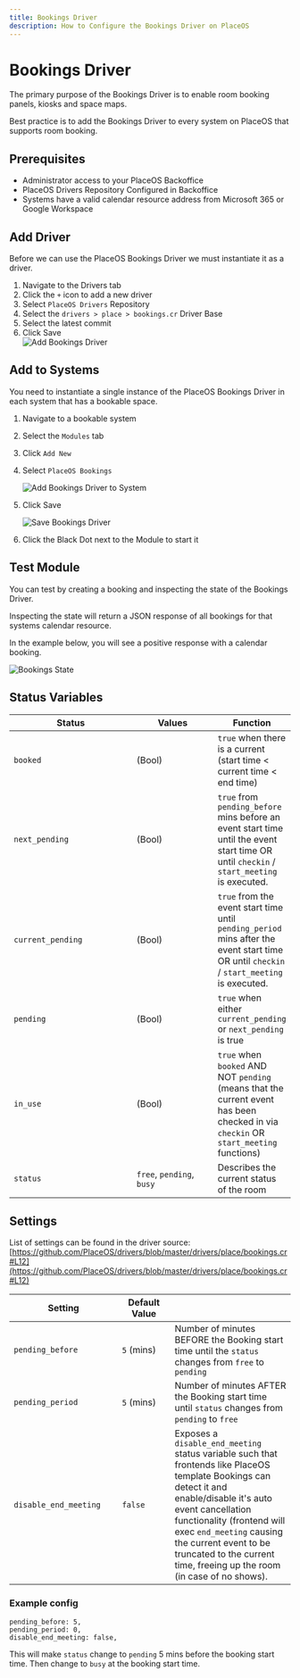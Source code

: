 ```yaml
---
title: Bookings Driver
description: How to Configure the Bookings Driver on PlaceOS
---
```


# Bookings Driver

The primary purpose of the Bookings Driver is to enable room booking panels, kiosks and space maps.

Best practice is to add the Bookings Driver to every system on PlaceOS that supports room booking.

## Prerequisites

* Administrator access to your PlaceOS Backoffice
* PlaceOS Drivers Repository Configured in Backoffice
* Systems have a valid calendar resource address from Microsoft 365 or Google Workspace

## Add Driver

Before we can use the PlaceOS Bookings Driver we must instantiate it as a driver.

1. Navigate to the Drivers tab
2. Click the `+` icon to add a new driver
3. Select `PlaceOS Drivers` Repository
4. Select the `drivers > place > bookings.cr` Driver Base
5. Select the latest commit
6. Click Save\
   ![Add Bookings Driver](assets/add-bookings-driver.png)

## Add to Systems

You need to instantiate a single instance of the PlaceOS Bookings Driver in each system that has a bookable space.

1. Navigate to a bookable system
2. Select the `Modules` tab
3. Click `Add New`
4.  Select `PlaceOS Bookings`

    &#x20;![Add Bookings Driver to System](assets/bookings-to-system.png)
5.  Click Save

    &#x20;![Save Bookings Driver](assets/save-bookings.png)
6. Click the Black Dot next to the Module to start it

## Test Module

You can test by creating a booking and inspecting the state of the Bookings Driver.

Inspecting the state will return a JSON response of all bookings for that systems calendar resource.

In the example below, you will see a positive response with a calendar booking.

![Bookings State](assets/bookings-view-state.png)

## Status Variables

<table><thead><tr><th width="228.9585596192685">Status</th><th width="150">Values</th><th>Function</th></tr></thead><tbody><tr><td><code>booked</code></td><td>(Bool)</td><td><code>true</code> when there is a current (start time &#x3C; current time &#x3C; end time)</td></tr><tr><td><code>next_pending</code></td><td>(Bool)</td><td><code>true</code> from <code>pending_before</code> mins before an event start time until the event start time OR until <code>checkin</code> / <code>start_meeting</code> is executed.</td></tr><tr><td><code>current_pending</code></td><td>(Bool)</td><td><code>true</code> from the event start time until <code>pending_period</code> mins after the event start time OR until <code>checkin</code> / <code>start_meeting</code> is executed.</td></tr><tr><td><code>pending</code></td><td>(Bool)</td><td><code>true</code> when either <code>current_pending</code> or <code>next_pending</code> is true</td></tr><tr><td><code>in_use</code></td><td>(Bool)</td><td><code>true</code> when <code>booked</code> AND NOT <code>pending</code> (means that the current event has been checked in via <code>checkin</code> OR <code>start_meeting</code> functions)</td></tr><tr><td><code>status</code></td><td><code>free</code>, <code>pending</code>, <code>busy</code></td><td>Describes the current status of the room</td></tr></tbody></table>

## Settings

List of settings can be found in the driver source: [https://github.com/PlaceOS/drivers/blob/master/drivers/place/bookings.cr#L12](https://github.com/PlaceOS/drivers/blob/master/drivers/place/bookings.cr#L12)



<table><thead><tr><th width="253.02704884847054">Setting</th><th width="150">Default Value</th><th width="347.8541535556074"></th></tr></thead><tbody><tr><td><code>pending_before</code></td><td><code>5</code> (mins)</td><td>Number of minutes BEFORE the Booking start time until the <code>status</code> changes from <code>free</code>  to <code>pending</code> </td></tr><tr><td><code>pending_period</code></td><td><code>5</code> (mins)</td><td>Number of minutes AFTER the Booking start time until <code>status</code> changes from <code>pending</code> to <code>free</code> </td></tr><tr><td><code>disable_end_meeting</code></td><td><code>false</code></td><td>Exposes a <code>disable_end_meeting</code> status variable such that frontends like PlaceOS template Bookings can detect it and enable/disable it's auto event cancellation functionality (frontend will exec <code>end_meeting</code> causing the current event to be truncated to the current time, freeing up the room (in case of no shows).</td></tr></tbody></table>

### Example config

```
pending_before: 5,
pending_period: 0,
disable_end_meeting: false,
```

This will make `status` change to `pending` 5 mins before the booking start time. Then change to `busy` at the booking start time.

